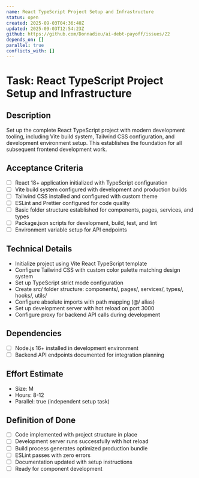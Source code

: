 ```yaml
---
name: React TypeScript Project Setup and Infrastructure
status: open
created: 2025-09-03T04:36:40Z
updated: 2025-09-03T12:54:23Z
github: https://github.com/Donnadieu/ai-debt-payoff/issues/22
depends_on: []
parallel: true
conflicts_with: []
---
```


# Task: React TypeScript Project Setup and Infrastructure

## Description
Set up the complete React TypeScript project with modern development tooling, including Vite build system, Tailwind CSS configuration, and development environment setup. This establishes the foundation for all subsequent frontend development work.

## Acceptance Criteria
- [ ] React 18+ application initialized with TypeScript configuration
- [ ] Vite build system configured with development and production builds
- [ ] Tailwind CSS installed and configured with custom theme
- [ ] ESLint and Prettier configured for code quality
- [ ] Basic folder structure established for components, pages, services, and types
- [ ] Package.json scripts for development, build, test, and lint
- [ ] Environment variable setup for API endpoints

## Technical Details
- Initialize project using Vite React TypeScript template
- Configure Tailwind CSS with custom color palette matching design system
- Set up TypeScript strict mode configuration
- Create src/ folder structure: components/, pages/, services/, types/, hooks/, utils/
- Configure absolute imports with path mapping (@/ alias)
- Set up development server with hot reload on port 3000
- Configure proxy for backend API calls during development

## Dependencies
- [ ] Node.js 16+ installed in development environment
- [ ] Backend API endpoints documented for integration planning

## Effort Estimate
- Size: M
- Hours: 8-12
- Parallel: true (independent setup task)

## Definition of Done
- [ ] Code implemented with project structure in place
- [ ] Development server runs successfully with hot reload
- [ ] Build process generates optimized production bundle
- [ ] ESLint passes with zero errors
- [ ] Documentation updated with setup instructions
- [ ] Ready for component development